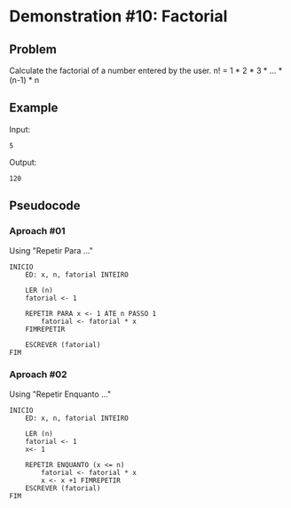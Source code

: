 # Demonstration #10: Factorial

## Problem

Calculate the factorial of a number entered by the user. n! = 1 * 2 * 3 * ... * (n-1) * n

## Example

Input:

    5


Output:

    120

## Pseudocode

### Aproach #01

Using "Repetir Para ..."

```pseudocode
INICIO
    ED: x, n, fatorial INTEIRO
    
    LER (n)
    fatorial <- 1
    
    REPETIR PARA x <- 1 ATE n PASSO 1
        fatorial <- fatorial * x 
    FIMREPETIR
    
    ESCREVER (fatorial) 
FIM

```

### Aproach #02

Using "Repetir Enquanto ..."

```pseudocode
INICIO
    ED: x, n, fatorial INTEIRO 
    
    LER (n)
    fatorial <- 1
    x<- 1
    
    REPETIR ENQUANTO (x <= n)
        fatorial <- fatorial * x
        x <- x +1 FIMREPETIR
    ESCREVER (fatorial) 
FIM
```